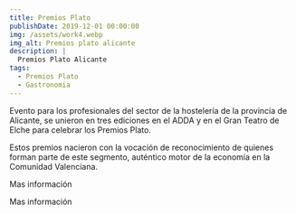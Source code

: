 ```yaml
---
title: Premios Plato
publishDate: 2019-12-01 00:00:00
img: /assets/work4.webp
img_alt: Premios plato alicante
description: |
  Premios Plato Alicante
tags:
  - Premios Plato 
  - Gastronomia
---
```


Evento para los profesionales del sector de la hostelería de la provincia de Alicante, se unieron en tres ediciones en el ADDA y en el Gran Teatro de Elche para celebrar los Premios Plato.

Estos premios nacieron con la vocación de reconocimiento de quienes forman parte de este segmento, auténtico motor de la economía en la Comunidad Valenciana.

Mas información 

Mas información
